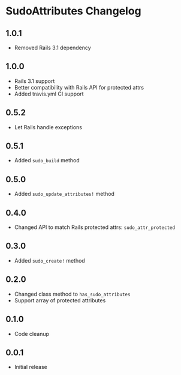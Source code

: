 # SudoAttributes Changelog

## 1.0.1

* Removed Rails 3.1 dependency

## 1.0.0

* Rails 3.1 support
* Better compatibility with Rails API for protected attrs
* Added travis.yml CI support

## 0.5.2

* Let Rails handle exceptions

## 0.5.1

* Added `sudo_build` method

## 0.5.0

* Added `sudo_update_attributes!` method

## 0.4.0

* Changed API to match Rails protected attrs: `sudo_attr_protected`

## 0.3.0

* Added `sudo_create!` method

## 0.2.0

* Changed class method to `has_sudo_attributes`
* Support array of protected attributes

## 0.1.0

* Code cleanup

## 0.0.1

* Initial release
